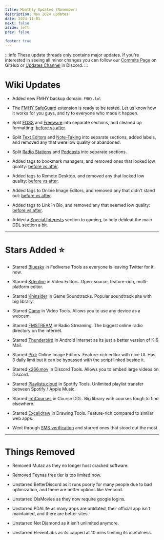 ```yaml
---
title: Monthly Updates [November]
description: Nov 2024 updates
date: 2024-11-01
next: false
aside: left
prev: false

footer: true
---
```


<Post authors="nbats"/>

:::info
These update threads only contains major updates. If you're interested
in seeing all minor changes you can follow our
[Commits Page](https://github.com/fmhy/FMHYedit/commits/main) on GitHub or
[Updates Channel](https://redd.it/17f8msf) in Discord.
:::

# Wiki Updates

- Added new FMHY backup domain: `FMHY.lol`

- The [FMHY SafeGuard](https://github.com/kenhendricks00/FMHY-SafeGuard) extension is ready to be tested. Let us know how it works for you guys, and ty to everyone who made it happen.

- Split [FOSS](https://fmhy.net/downloadpiracyguide#foss-sites) and [Freeware](https://fmhy.net/downloadpiracyguide#freeware-sites) into separate sections, and cleaned up formatting: [before vs after](https://i.ibb.co/M5F1Dk7/image.png).

- Split [Text Editors](https://fmhy.net/text-tools#text-editors) and [Note-Taking](https://fmhy.net/text-tools#note-taking) into separate sections, added labels, and removed any that were low quality or abandoned.

- Split [Radio Stations](https://fmhy.net/audiopiracyguide#radio-streaming) and [Podcasts](https://fmhy.net/audiopiracyguide#podcast-streaming) into separate sections.

- Added tags to bookmark managers, and removed ones that looked low quality: [before vs after](https://i.ibb.co/nczmmrv/3453453453.jpg).

- Added tags to Remote Desktop, and removed any that looked low quality: [before vs after](https://i.ibb.co/jw87F2W/image.png ).

- Added tags to Online Image Editors, and removed any that didn't stand out: [before vs after](https://i.ibb.co/hFwBD6n/34534534.jpg).

- Added tags to Link in Bio, and removed any that seemed low quality: [before vs after](https://i.ibb.co/BjZ3SpR/image.png).

- Added a [Special Interests](https://fmhy.net/gamingpiracyguide#special-interest) section to gaming, to help debloat the main DDL section a bit.

***

# Stars Added ⭐

- Starred [Bluesky](https://fmhy.net/social-media-tools#fediverse-tools) in Fediverse Tools as everyone is leaving Twitter for it now.

- Starred [Kdenlive](https://fmhy.net/video-tools#video-editors) in Video Editors. Open-source, feature-rich, multi-platform editor.

- Starred [Khinsider](https://fmhy.net/audiopiracyguide#game-soundtracks) in Game Soundtracks. Popular soundtrack site with big library.

- Starred [Camo](https://fmhy.net/video-tools) in Video Tools. Allows you to use any device as a webcam.

- Starred [FMSTREAM](https://fmhy.net/storage#live-radio) in Radio Streaming. The biggest online radio directory on the internet.

- Starred [Thunderbird](https://fmhy.net/android-iosguide#android-internet) in Android Internet as its just a better version of K-9 Mail. 

- Starred [Pixlr](https://fmhy.net/img-tools#online-editors) Online Image Editors. Feature-rich editor with nice UI. Has 3 daily limit but it can be bypassed with the script linked beside it.

- Starred [x266.mov](https://fmhy.net/social-media-tools#discord-tools) in Discord Tools. Allows you to embed large videos on Discord.

- Starred [Playlists.cloud](https://fmhy.net/audiopiracyguide#spotify-tools) in Spotify Tools. Unlimited playlist transfer between Spotify / Apple Music.

- Starred [InfiCourses](https://fmhy.net/edupiracyguide#downloading) in Course DDL. Big library with courses tough to find elsewhere.

- Starred [Excalidraw](https://fmhy.net/img-tools#drawing) in Drawing Tools. Feature-rich compared to similar web apps.

- Went through [SMS verification](https://fmhy.net/storage#sms-verification-sites) and starred ones that stood out the most.

***
 
# Things Removed

- Removed Mutaz as they no longer host cracked software.

- Removed Feynas free tier is too limited now.

- Unstarred BetterDiscord as it runs poorly for many people due to bad optimization, and there are better options like Vencord.

- Unstarred OlaMovies as they now require google logins.

- Unstarred PDALife as many apps are outdated, their official app isn't maintained, and there are better sites.

- Unstarred Not Diamond as it isn't unlimited anymore.

- Unstarred ElevenLabs as its capped at 10 mins ⁠limiting its usefulness.
